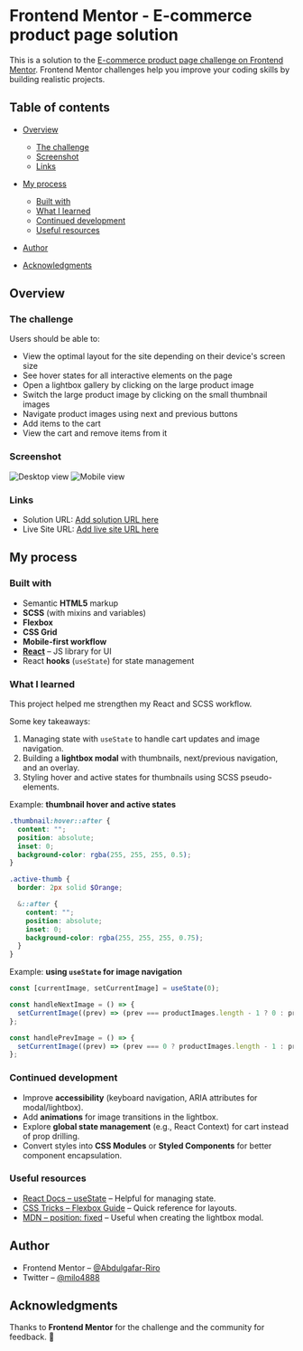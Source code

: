 # Frontend Mentor - E-commerce product page solution

This is a solution to the [E-commerce product page challenge on Frontend Mentor](https://www.frontendmentor.io/challenges/ecommerce-product-page-UPsZ9MJp6). Frontend Mentor challenges help you improve your coding skills by building realistic projects.

## Table of contents

- [Overview](#overview)

  - [The challenge](#the-challenge)
  - [Screenshot](#screenshot)
  - [Links](#links)

- [My process](#my-process)

  - [Built with](#built-with)
  - [What I learned](#what-i-learned)
  - [Continued development](#continued-development)
  - [Useful resources](#useful-resources)

- [Author](#author)
- [Acknowledgments](#acknowledgments)

## Overview

### The challenge

Users should be able to:

- View the optimal layout for the site depending on their device's screen size
- See hover states for all interactive elements on the page
- Open a lightbox gallery by clicking on the large product image
- Switch the large product image by clicking on the small thumbnail images
- Navigate product images using next and previous buttons
- Add items to the cart
- View the cart and remove items from it

### Screenshot

![Desktop view](public/screenshots/desktop-view.png)
![Mobile view](public/screenshots/mobile-view.png)

### Links

- Solution URL: [Add solution URL here](https://your-solution-url.com)
- Live Site URL: [Add live site URL here](https://your-live-site-url.com)

## My process

### Built with

- Semantic **HTML5** markup
- **SCSS** (with mixins and variables)
- **Flexbox**
- **CSS Grid**
- **Mobile-first workflow**
- [**React**](https://reactjs.org/) – JS library for UI
- React **hooks** (`useState`) for state management

### What I learned

This project helped me strengthen my React and SCSS workflow.

Some key takeaways:

1. Managing state with `useState` to handle cart updates and image navigation.
2. Building a **lightbox modal** with thumbnails, next/previous navigation, and an overlay.
3. Styling hover and active states for thumbnails using SCSS pseudo-elements.

Example: **thumbnail hover and active states**

```scss
.thumbnail:hover::after {
  content: "";
  position: absolute;
  inset: 0;
  background-color: rgba(255, 255, 255, 0.5);
}

.active-thumb {
  border: 2px solid $Orange;

  &::after {
    content: "";
    position: absolute;
    inset: 0;
    background-color: rgba(255, 255, 255, 0.75);
  }
}
```

Example: **using `useState` for image navigation**

```jsx
const [currentImage, setCurrentImage] = useState(0);

const handleNextImage = () => {
  setCurrentImage((prev) => (prev === productImages.length - 1 ? 0 : prev + 1));
};

const handlePrevImage = () => {
  setCurrentImage((prev) => (prev === 0 ? productImages.length - 1 : prev - 1));
};
```

### Continued development

- Improve **accessibility** (keyboard navigation, ARIA attributes for modal/lightbox).
- Add **animations** for image transitions in the lightbox.
- Explore **global state management** (e.g., React Context) for cart instead of prop drilling.
- Convert styles into **CSS Modules** or **Styled Components** for better component encapsulation.

### Useful resources

- [React Docs – useState](https://react.dev/reference/react/useState) – Helpful for managing state.
- [CSS Tricks – Flexbox Guide](https://css-tricks.com/snippets/css/a-guide-to-flexbox/) – Quick reference for layouts.
- [MDN – position: fixed](https://developer.mozilla.org/en-US/docs/Web/CSS/position) – Useful when creating the lightbox modal.

## Author

- Frontend Mentor – [@Abdulgafar-Riro](https://www.frontendmentor.io/profile/Abdulgafar-Riro)
- Twitter – [@milo4888](https://www.twitter.com/milo4888)

## Acknowledgments

Thanks to **Frontend Mentor** for the challenge and the community for feedback. 🚀
